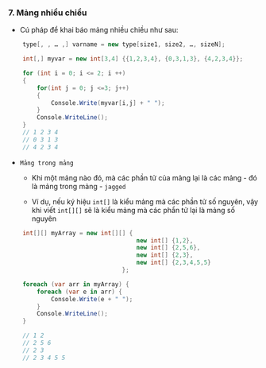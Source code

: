 ### 7. Mảng nhiều chiều

- Cú pháp để khai báo mảng nhiều chiều như sau:

```csharp
    type[, , … ,] varname = new type[size1, size2, …, sizeN];
```

```csharp
    int[,] myvar = new int[3,4] {{1,2,3,4}, {0,3,1,3}, {4,2,3,4}};          // khai báo và khởi tạo mảng 2 chiều

    for (int i = 0; i <= 2; i ++)                                           // duyệt qua từng hàng
    {
        for(int j = 0; j <=3; j++)                                          // duyệt qua từng cột
        {
            Console.Write(myvar[i,j] + " ");
        }
        Console.WriteLine();
    }
    // 1 2 3 4
    // 0 3 1 3
    // 4 2 3 4
```

- `Mảng trong mảng`

  - Khi một mảng nào đó, mà các phần tử của mảng lại là các mảng - đó là mảng trong mảng - `jagged`

  - Ví dụ, nếu ký hiệu `int[]` là kiểu mảng mà các phần tử số nguyên, vậy khi viết `int[][]` sẽ là kiểu mảng mà các phần tử lại là mảng số nguyên

```csharp
    int[][] myArray = new int[][] {
                                    new int[] {1,2},
                                    new int[] {2,5,6},
                                    new int[] {2,3},
                                    new int[] {2,3,4,5,5}
                                };

    foreach (var arr in myArray) {
        foreach (var e in arr) {
            Console.Write(e + " ");
        }
        Console.WriteLine();
    }

    // 1 2
    // 2 5 6
    // 2 3
    // 2 3 4 5 5
```
